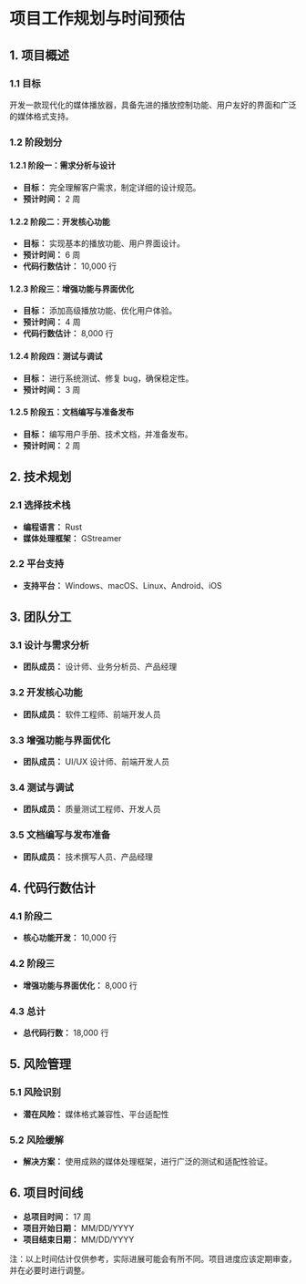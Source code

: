 # 项目工作规划与时间预估

## 1. 项目概述

### 1.1 目标

开发一款现代化的媒体播放器，具备先进的播放控制功能、用户友好的界面和广泛的媒体格式支持。

### 1.2 阶段划分

#### 1.2.1 阶段一：需求分析与设计

- **目标：** 完全理解客户需求，制定详细的设计规范。
- **预计时间：** 2 周

#### 1.2.2 阶段二：开发核心功能

- **目标：** 实现基本的播放功能、用户界面设计。
- **预计时间：** 6 周
- **代码行数估计：** 10,000 行

#### 1.2.3 阶段三：增强功能与界面优化

- **目标：** 添加高级播放功能、优化用户体验。
- **预计时间：** 4 周
- **代码行数估计：** 8,000 行

#### 1.2.4 阶段四：测试与调试

- **目标：** 进行系统测试、修复 bug，确保稳定性。
- **预计时间：** 3 周

#### 1.2.5 阶段五：文档编写与准备发布

- **目标：** 编写用户手册、技术文档，并准备发布。
- **预计时间：** 2 周

## 2. 技术规划

### 2.1 选择技术栈

- **编程语言：** Rust
- **媒体处理框架：** GStreamer

### 2.2 平台支持

- **支持平台：** Windows、macOS、Linux、Android、iOS

## 3. 团队分工

### 3.1 设计与需求分析

- **团队成员：** 设计师、业务分析员、产品经理

### 3.2 开发核心功能

- **团队成员：** 软件工程师、前端开发人员

### 3.3 增强功能与界面优化

- **团队成员：** UI/UX 设计师、前端开发人员

### 3.4 测试与调试

- **团队成员：** 质量测试工程师、开发人员

### 3.5 文档编写与发布准备

- **团队成员：** 技术撰写人员、产品经理

## 4. 代码行数估计

### 4.1 阶段二

- **核心功能开发：** 10,000 行

### 4.2 阶段三

- **增强功能与界面优化：** 8,000 行

### 4.3 总计

- **总代码行数：** 18,000 行

## 5. 风险管理

### 5.1 风险识别

- **潜在风险：** 媒体格式兼容性、平台适配性

### 5.2 风险缓解

- **解决方案：** 使用成熟的媒体处理框架，进行广泛的测试和适配性验证。

## 6. 项目时间线

- **总项目时间：** 17 周
- **项目开始日期：** MM/DD/YYYY
- **项目结束日期：** MM/DD/YYYY

注：以上时间估计仅供参考，实际进展可能会有所不同。项目进度应该定期审查，并在必要时进行调整。
